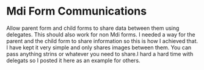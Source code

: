 # Mdi Form Communications
Allow parent form and child forms to share data between them using delegates. 
This should also work for non Mdi forms.
I needed a way for the parent and the child form to share information so this is how I achieved that.
I have kept it very simple and only shares images between them.
You can pass anything strins or whatever you need to share.I hard a hard time with delegats so I posted it here as an example for others.
